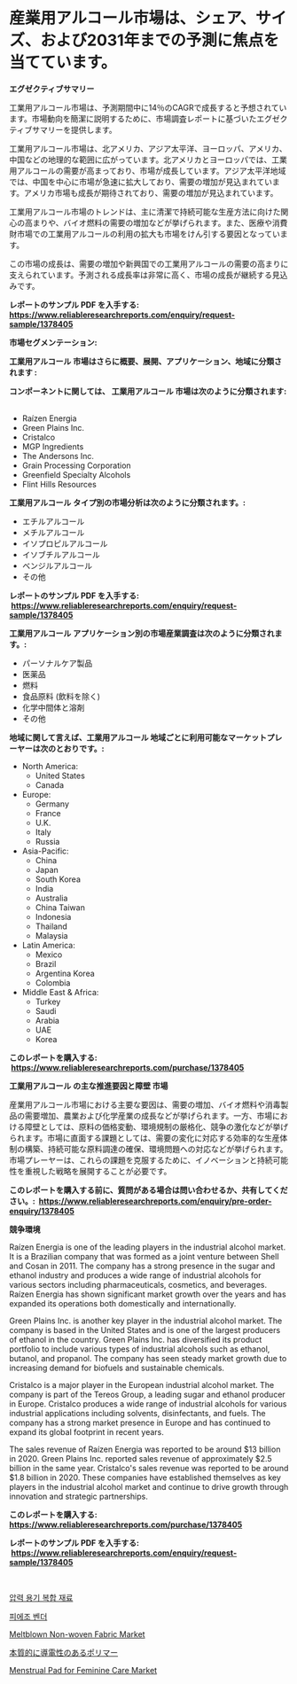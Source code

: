 <p><h1>産業用アルコール市場は、シェア、サイズ、および2031年までの予測に焦点を当てています。</h1></p><p><strong>エグゼクティブサマリー</strong></p>
<p><p>工業用アルコール市場は、予測期間中に14％のCAGRで成長すると予想されています。市場動向を簡潔に説明するために、市場調査レポートに基づいたエグゼクティブサマリーを提供します。</p><p>工業用アルコール市場は、北アメリカ、アジア太平洋、ヨーロッパ、アメリカ、中国などの地理的な範囲に広がっています。北アメリカとヨーロッパでは、工業用アルコールの需要が高まっており、市場が成長しています。アジア太平洋地域では、中国を中心に市場が急速に拡大しており、需要の増加が見込まれています。アメリカ市場も成長が期待されており、需要の増加が見込まれています。</p><p>工業用アルコール市場のトレンドは、主に清潔で持続可能な生産方法に向けた関心の高まりや、バイオ燃料の需要の増加などが挙げられます。また、医療や消費財市場での工業用アルコールの利用の拡大も市場をけん引する要因となっています。</p><p>この市場の成長は、需要の増加や新興国での工業用アルコールの需要の高まりに支えられています。予測される成長率は非常に高く、市場の成長が継続する見込みです。</p></p>
<p><strong>レポートのサンプル PDF を入手する: <a href="https://www.reliableresearchreports.com/enquiry/request-sample/1378405">https://www.reliableresearchreports.com/enquiry/request-sample/1378405</a></strong></p>
<p><strong>市場セグメンテーション:</strong></p>
<p><strong> 工業用アルコール 市場はさらに概要、展開、アプリケーション、地域に分類されます :</strong></p>
<p><strong>コンポーネントに関しては、 工業用アルコール 市場は次のように分類されます: &nbsp;</strong></p>
<p><ul><li>Raízen Energia</li><li>Green Plains Inc.</li><li>Cristalco</li><li>MGP Ingredients</li><li>The Andersons Inc.</li><li>Grain Processing Corporation</li><li>Greenfield Specialty Alcohols</li><li>Flint Hills Resources</li></ul></p>
<p><strong> 工業用アルコール タイプ別の市場分析は次のように分類されます。:</strong></p>
<p><ul><li>エチルアルコール</li><li>メチルアルコール</li><li>イソプロピルアルコール</li><li>イソブチルアルコール</li><li>ベンジルアルコール</li><li>その他</li></ul></p>
<p><strong>レポートのサンプル PDF を入手する: &nbsp;<a href="https://www.reliableresearchreports.com/enquiry/request-sample/1378405">https://www.reliableresearchreports.com/enquiry/request-sample/1378405</a></strong></p>
<p><strong> 工業用アルコール アプリケーション別の市場産業調査は次のように分類されます。:</strong></p>
<p><ul><li>パーソナルケア製品</li><li>医薬品</li><li>燃料</li><li>食品原料 (飲料を除く)</li><li>化学中間体と溶剤</li><li>その他</li></ul></p>
<p><strong>地域に関して言えば、工業用アルコール 地域ごとに利用可能なマーケットプレーヤーは次のとおりです。:</strong></p>
<p><ul>
    <li>
        North America:
        <ul>
            <li>United States</li>
            <li>Canada</li>
        </ul>
    </li>
    <li>
        Europe:
        <ul>
            <li>Germany</li>
            <li>France</li>
            <li>U.K.</li>
            <li>Italy</li>
            <li>Russia</li>
        </ul>
    </li>
    <li>
        Asia-Pacific:
        <ul>
            <li>China</li>
            <li>Japan</li>
            <li>South Korea</li>
            <li>India</li>
            <li>Australia</li>
            <li>China Taiwan</li>
            <li>Indonesia</li>
            <li>Thailand</li>
            <li>Malaysia</li>
        </ul>
    </li>
    <li>
        Latin America:
        <ul>
            <li>Mexico</li>
            <li>Brazil</li>
            <li>Argentina Korea</li>
            <li>Colombia</li>
        </ul>
    </li>
    <li>
        Middle East & Africa:
        <ul>
            <li>Turkey</li>
            <li>Saudi</li>
            <li>Arabia</li>
            <li>UAE</li>
            <li>Korea</li>
        </ul>
    </li>
    </ul></p>
<p><strong>このレポートを購入する: &nbsp;<a href="https://www.reliableresearchreports.com/purchase/1378405">https://www.reliableresearchreports.com/purchase/1378405</a></strong></p>
<p><strong>工業用アルコール の主な推進要因と障壁 市場</strong></p>
<p><p>産業用アルコール市場における主要な要因は、需要の増加、バイオ燃料や消毒製品の需要増加、農業および化学産業の成長などが挙げられます。一方、市場における障壁としては、原料の価格変動、環境規制の厳格化、競争の激化などが挙げられます。市場に直面する課題としては、需要の変化に対応する効率的な生産体制の構築、持続可能な原料調達の確保、環境問題への対応などが挙げられます。市場プレーヤーは、これらの課題を克服するために、イノベーションと持続可能性を重視した戦略を展開することが必要です。</p></p>
<p><strong>このレポートを購入する前に、質問がある場合は問い合わせるか、共有してください。:&nbsp; <a href="https://www.reliableresearchreports.com/enquiry/pre-order-enquiry/1378405">https://www.reliableresearchreports.com/enquiry/pre-order-enquiry/1378405</a></strong></p>
<p><strong>競争環境</strong></p>
<p><p>Raízen Energia is one of the leading players in the industrial alcohol market. It is a Brazilian company that was formed as a joint venture between Shell and Cosan in 2011. The company has a strong presence in the sugar and ethanol industry and produces a wide range of industrial alcohols for various sectors including pharmaceuticals, cosmetics, and beverages. Raízen Energia has shown significant market growth over the years and has expanded its operations both domestically and internationally.</p><p>Green Plains Inc. is another key player in the industrial alcohol market. The company is based in the United States and is one of the largest producers of ethanol in the country. Green Plains Inc. has diversified its product portfolio to include various types of industrial alcohols such as ethanol, butanol, and propanol. The company has seen steady market growth due to increasing demand for biofuels and sustainable chemicals.</p><p>Cristalco is a major player in the European industrial alcohol market. The company is part of the Tereos Group, a leading sugar and ethanol producer in Europe. Cristalco produces a wide range of industrial alcohols for various industrial applications including solvents, disinfectants, and fuels. The company has a strong market presence in Europe and has continued to expand its global footprint in recent years.</p><p>The sales revenue of Raízen Energia was reported to be around $13 billion in 2020. Green Plains Inc. reported sales revenue of approximately $2.5 billion in the same year. Cristalco's sales revenue was reported to be around $1.8 billion in 2020. These companies have established themselves as key players in the industrial alcohol market and continue to drive growth through innovation and strategic partnerships.</p></p>
<p><strong>このレポートを購入する: &nbsp; <a href="https://www.reliableresearchreports.com/purchase/1378405">https://www.reliableresearchreports.com/purchase/1378405</a></strong></p>
<p><strong>レポートのサンプル PDF を入手する: &nbsp;<a href="https://www.reliableresearchreports.com/enquiry/request-sample/1378405">https://www.reliableresearchreports.com/enquiry/request-sample/1378405</a></strong><strong></strong></p>
<p>&nbsp;</p>
<p><p><a href="https://medium.com/@felipegrrady654556/%EC%95%95%EB%A0%A5%EC%9A%A9%EA%B8%B0-%EB%B3%B5%ED%95%A9-%EC%9E%AC%EB%A3%8C-%EC%8B%9C%EC%9E%A5-%EC%8B%9C%EC%9E%A5-%EC%A0%90%EC%9C%A0%EC%9C%A8-%EC%8B%9C%EC%9E%A5-%EB%8F%99%ED%96%A5-%EB%B0%8F-%EB%AF%B8%EB%9E%98-%EC%84%B1%EC%9E%A5-%ED%83%90%EC%83%89-aa88bf967716">압력 용기 복합 재료</a></p><p><a href="https://github.com/vsoq0zknh59/Market-Research-Report-List-1/blob/main/4091080207.md">피에조 벤더</a></p><p><a href="https://issuu.com/reportprime-2/docs/meltblown-non-woven-fabric-market-size-2030.pptx">Meltblown Non-woven Fabric Market</a></p><p><a href="https://github.com/bevdtkn4419963/Market-Research-Report-List-1/blob/main/6275431515.md">本質的に導電性のあるポリマー</a></p><p><a href="https://issuu.com/reportprime-2/docs/menstrual-pad-for-feminine-care-market-size-2030.p">Menstrual Pad for Feminine Care Market</a></p></p>